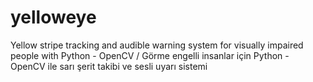 # yelloweye
Yellow stripe tracking and audible warning system for visually impaired people with Python - OpenCV / Görme engelli insanlar için Python - OpenCV ile sarı şerit takibi ve sesli uyarı sistemi

